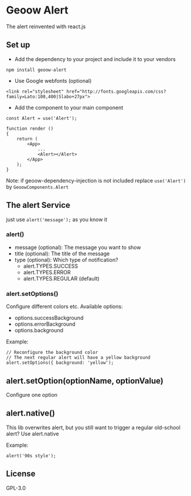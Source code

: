 # Geoow Alert
The alert reinvented with react.js

## Set up
* Add the dependency to your project and include it to your vendors
```
npm install geoow-alert
```

* Use Google webfonts (optional)
```
<link rel="stylesheet" href="http://fonts.googleapis.com/css?family=Lato:100,400|Slabo+27px">
```

* Add the <Alert /> component to your main component
```
const Alert = use('Alert');

function render ()
{
    return (    
        <App>
            ...
            <Alert></Alert>
        </App>
    );
}
```

Note: if geoow-dependency-injection is not included replace `use('Alert')` by `GeoowComponents.Alert`

## The alert Service
just use `alert('message');` as you know it

### alert()
* message (optional): The message you want to show
* title (optional): The title of the message
* type (optional): Which type of notification?
    * alert.TYPES.SUCCESS
    * alert.TYPES.ERROR
    * alert.TYPES.REGULAR (default)
    
### alert.setOptions()
Configure different colors etc.
Available options:
* options.successBackground
* options.errorBackground
* options.background

Example:
```
// Reconfigure the background color
// The next regular alert will have a yellow background
alert.setOptions({ background: 'yellow');
```

## alert.setOption(optionName, optionValue)
Configure one option

## alert.native()
This lib overwrites alert, but you still want to trigger a regular old-school alert?
Use alert.native

Example:
```
alert('90s style');
```

## License
GPL-3.0